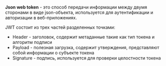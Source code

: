 **Json web token** - это способ передачи информации между двумя сторонами в виде json-объекта, используется для аутентификации и авторизации в веб-приложениях.

JWT состоит из трех частей разделенных точками: 
- Header - заголовок, содержит метаданные такие как тип токена и алгоритм подписи
- Payload - полезная загрузка, содержит утверждения, представляют собой информации о субъекте токена
- Signature  - подпись, используется для проверки целостности токена 
